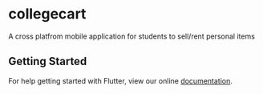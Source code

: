 # collegecart

A cross platfrom mobile application for students to sell&#x2F;rent personal items

## Getting Started

For help getting started with Flutter, view our online
[documentation](https://flutter.io/).
